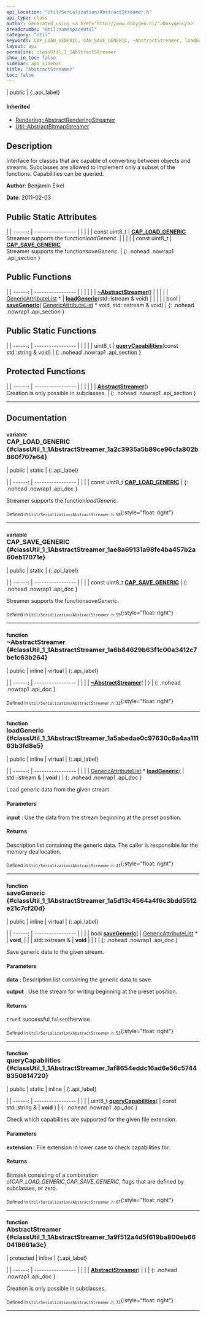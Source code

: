 ```yaml
---
api_location: "Util/Serialization/AbstractStreamer.h"
api_type: class
author: Generated using <a href="http://www.doxygen.nl/">Doxygen</a>
breadcrumbs: "Util:namespaceUtil"
category: "Util"
keywords: CAP_LOAD_GENERIC, CAP_SAVE_GENERIC, ~AbstractStreamer, loadGeneric, saveGeneric, queryCapabilities, AbstractStreamer
layout: api
permalink: classUtil_1_1AbstractStreamer
show_in_toc: false
sidebar: api_sidebar
title: "AbstractStreamer"
toc: false
---
```


| public |
{:.api_label}

#### Inherited

* [Rendering::AbstractRenderingStreamer](classRendering_1_1AbstractRenderingStreamer)
* [Util::AbstractBitmapStreamer](classUtil_1_1AbstractBitmapStreamer)


## Description



Interface for classes that are capable of converting between objects and streams. Subclasses are allowed to implement only a subset of the functions. Capabilities can be queried.



**Author**: Benjamin Eikel



**Date**: 2011-02-03





## Public Static Attributes

|
| ------: | ----------------- |
|  | |
| const uint8_t | **[CAP_LOAD_GENERIC](#classUtil_1_1AbstractStreamer_1a2c3935a5b89ce96cfa802b860f707e64)**  <br/> Streamer supports the function*loadGeneric*. |
|  | |
| const uint8_t | **[CAP_SAVE_GENERIC](#classUtil_1_1AbstractStreamer_1ae8a69131a98fe4ba457b2a60eb17071e)**  <br/> Streamer supports the function*saveGeneric*. |
{: .nohead .nowrap1 .api_section }


## Public Functions

|
| ------: | ----------------- |
|  | |
|  | **[~AbstractStreamer](#classUtil_1_1AbstractStreamer_1a6b84629b63f1c00a3412c7be1c63b264)**() |
|  | |
| [GenericAttributeList](classUtil_1_1GenericAttributeList) * | **[loadGeneric](#classUtil_1_1AbstractStreamer_1a5abedae0c97630c6a4aa11163b3fd8e5)**(std::istream & void) |
|  | |
| bool | **[saveGeneric](#classUtil_1_1AbstractStreamer_1a5d13c4564a4f6c3bdd5512e21c7cf20d)**( [GenericAttributeList](classUtil_1_1GenericAttributeList) * void, std::ostream & void) |
{: .nohead .nowrap1 .api_section }


## Public Static Functions

|
| ------: | ----------------- |
|  | |
| uint8_t | **[queryCapabilities](#classUtil_1_1AbstractStreamer_1af8654eddc16ad6e56c57448350814720)**(const std::string & void) |
{: .nohead .nowrap1 .api_section }


## Protected Functions

|
| ------: | ----------------- |
|  | |
|  | **[AbstractStreamer](#classUtil_1_1AbstractStreamer_1a9f512a4d5f619ba800eb660418661a3c)**() <br/> Creation is only possible in subclasses. |
{: .nohead .nowrap1 .api_section }


-------------------------------------------------------------------

## Documentation

### <small>variable</small><br/> CAP_LOAD_GENERIC {#classUtil_1_1AbstractStreamer_1a2c3935a5b89ce96cfa802b860f707e64}

| public | static |
{:.api_label}

|
| ------: | ----------------- |
|  |
| const uint8_t **[CAP_LOAD_GENERIC](#classUtil_1_1AbstractStreamer_1a2c3935a5b89ce96cfa802b860f707e64)**  |
{: .nohead .nowrap1 .api_doc }

Streamer supports the function*loadGeneric*.





<sub>Defined in `Util/Serialization/AbstractStreamer.h:58`</sub>{:style="float: right"}

-------------------------------------------------------------------

### <small>variable</small><br/> CAP_SAVE_GENERIC {#classUtil_1_1AbstractStreamer_1ae8a69131a98fe4ba457b2a60eb17071e}

| public | static |
{:.api_label}

|
| ------: | ----------------- |
|  |
| const uint8_t **[CAP_SAVE_GENERIC](#classUtil_1_1AbstractStreamer_1ae8a69131a98fe4ba457b2a60eb17071e)**  |
{: .nohead .nowrap1 .api_doc }

Streamer supports the function*saveGeneric*.





<sub>Defined in `Util/Serialization/AbstractStreamer.h:59`</sub>{:style="float: right"}

-------------------------------------------------------------------

### <small>function</small><br/> ~AbstractStreamer {#classUtil_1_1AbstractStreamer_1a6b84629b63f1c00a3412c7be1c63b264}

| public | inline | virtual |
{:.api_label}

|
| ------: | ----------------- |
|  |
|  **[~AbstractStreamer](#classUtil_1_1AbstractStreamer_1a6b84629b63f1c00a3412c7be1c63b264)**( |  ) |
{: .nohead .nowrap1 .api_doc }





<sub>Defined in `Util/Serialization/AbstractStreamer.h:32`</sub>{:style="float: right"}

-------------------------------------------------------------------

### <small>function</small><br/> loadGeneric {#classUtil_1_1AbstractStreamer_1a5abedae0c97630c6a4aa11163b3fd8e5}

| public | inline | virtual |
{:.api_label}

|
| ------: | ----------------- |
|  |
| [GenericAttributeList](classUtil_1_1GenericAttributeList) * **[loadGeneric](#classUtil_1_1AbstractStreamer_1a5abedae0c97630c6a4aa11163b3fd8e5)**( | std::istream & | **void** ) |
{: .nohead .nowrap1 .api_doc }



Load generic data from the given stream.


#### Parameters
**input**
:  Use the data from the stream beginning at the preset position.




#### Returns
Description list containing the generic data. The caller is responsible for the memory deallocation.





<sub>Defined in `Util/Serialization/AbstractStreamer.h:41`</sub>{:style="float: right"}

-------------------------------------------------------------------

### <small>function</small><br/> saveGeneric {#classUtil_1_1AbstractStreamer_1a5d13c4564a4f6c3bdd5512e21c7cf20d}

| public | inline | virtual |
{:.api_label}

|
| ------: | ----------------- |
|  |
| bool **[saveGeneric](#classUtil_1_1AbstractStreamer_1a5d13c4564a4f6c3bdd5512e21c7cf20d)**( |  [GenericAttributeList](classUtil_1_1GenericAttributeList) * | **void**, |
| | std::ostream & | **void** |
|   ) |
{: .nohead .nowrap1 .api_doc }



Save generic data to the given stream.


#### Parameters
**data**
:  Description list containing the generic data to save.



**output**
:  Use the stream for writing beginning at the preset position.




#### Returns
`true`if successful,`false`otherwise





<sub>Defined in `Util/Serialization/AbstractStreamer.h:53`</sub>{:style="float: right"}

-------------------------------------------------------------------

### <small>function</small><br/> queryCapabilities {#classUtil_1_1AbstractStreamer_1af8654eddc16ad6e56c57448350814720}

| public | static | inline |
{:.api_label}

|
| ------: | ----------------- |
|  |
| uint8_t **[queryCapabilities](#classUtil_1_1AbstractStreamer_1af8654eddc16ad6e56c57448350814720)**( | const std::string & | **void** ) |
{: .nohead .nowrap1 .api_doc }



Check which capabilities are supported for the given file extension.


#### Parameters
**extension**
:  File extension in lower case to check capabilities for.




#### Returns
Bitmask consisting of a combination of*CAP_LOAD_GENERIC*,*CAP_SAVE_GENERIC*, flags that are defined by subclasses, or zero.





<sub>Defined in `Util/Serialization/AbstractStreamer.h:67`</sub>{:style="float: right"}

-------------------------------------------------------------------

### <small>function</small><br/> AbstractStreamer {#classUtil_1_1AbstractStreamer_1a9f512a4d5f619ba800eb660418661a3c}

| protected | inline |
{:.api_label}

|
| ------: | ----------------- |
|  |
|  **[AbstractStreamer](#classUtil_1_1AbstractStreamer_1a9f512a4d5f619ba800eb660418661a3c)**( |  ) |
{: .nohead .nowrap1 .api_doc }

Creation is only possible in subclasses.





<sub>Defined in `Util/Serialization/AbstractStreamer.h:73`</sub>{:style="float: right"}

-------------------------------------------------------------------

